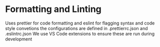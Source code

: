 # Formatting and Linting

Uses prettier for code formatting and eslint for flagging syntax and code style convetions
the configurations are defined in .prettierrc.json and .eslintrc.json
We use VS Code extensions to ensure these are run during development
